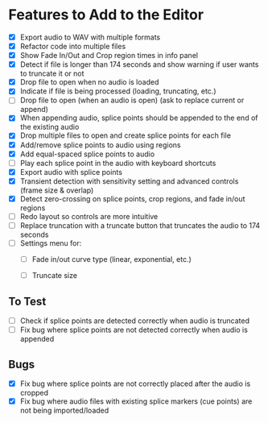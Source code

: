 # Features to Add to the Editor

- [x] Export audio to WAV with multiple formats
- [x] Refactor code into multiple files
- [x] Show Fade In/Out and Crop region times in info panel
- [x] Detect if file is longer than 174 seconds and show warning if user wants to truncate it or not
- [x] Drop file to open when no audio is loaded
- [x] Indicate if file is being processed (loading, truncating, etc.)
- [ ] Drop file to open (when an audio is open) (ask to replace current or append)
- [x] When appending audio, splice points should be appended to the end of the existing audio
- [x] Drop multiple files to open and create splice points for each file
- [x] Add/remove splice points to audio using regions
- [x] Add equal-spaced splice points to audio
- [ ] Play each splice point in the audio with keyboard shortcuts
- [x] Export audio with splice points
- [x] Transient detection with sensitivity setting and advanced controls (frame size & overlap)
- [x] Detect zero-crossing on splice points, crop regions, and fade in/out regions
- [ ] Redo layout so controls are more intuitive
- [ ] Replace truncation with a truncate button that truncates the audio to 174 seconds
- [ ] Settings menu for:
  - [ ]  Fade in/out curve type (linear, exponential, etc.)
  - [ ]  Truncate size


## To Test

- [ ] Check if splice points are detected correctly when audio is truncated
- [ ] Fix bug where splice points are not detected correctly when audio is appended

## Bugs

- [x] Fix bug where splice points are not correctly placed after the audio is cropped
- [x] Fix bug where audio files with existing splice markers (cue points) are not being imported/loaded
